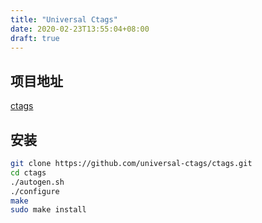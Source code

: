 ```yaml
---
title: "Universal Ctags"
date: 2020-02-23T13:55:04+08:00
draft: true
---
```


## 项目地址

[ctags](https://github.com/universal-ctags/ctags)

## 安装

```bash
git clone https://github.com/universal-ctags/ctags.git
cd ctags
./autogen.sh
./configure
make
sudo make install
```

